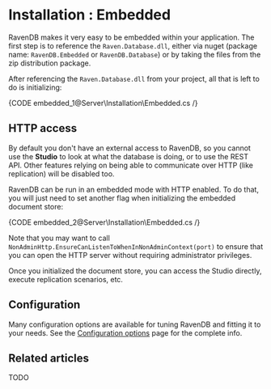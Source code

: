 # Installation : Embedded

RavenDB makes it very easy to be embedded within your application. The first step is to reference the `Raven.Database.dll`, either via nuget (package name: `RavenDB.Embedded` or `RavenDB.Database`) or by taking the files from the zip distribution package.

After referencing the `Raven.Database.dll` from your project, all that is left to do is initializing:

{CODE embedded_1@Server\Installation\Embedded.cs /}

## HTTP access

By default you don't have an external access to RavenDB, so you cannot use the **Studio** to look at what the database is doing, or to use the REST API. Other features relying on being able to communicate over HTTP (like replication) will be disabled too.

RavenDB can be run in an embedded mode with HTTP enabled. To do that, you will just need to set another flag when initializing the embedded document store:

{CODE embedded_2@Server\Installation\Embedded.cs /}

Note that you may want to call `NonAdminHttp.EnsureCanListenToWhenInNonAdminContext(port)` to ensure that you can open the HTTP server without requiring administrator privileges.

Once you initialized the document store, you can access the Studio directly, execute replication scenarios, etc.

## Configuration

Many configuration options are available for tuning RavenDB and fitting it to your needs. See the [Configuration options](http://ravendb.net/docs/server/administration/configuration) page for the complete info.

## Related articles

TODO